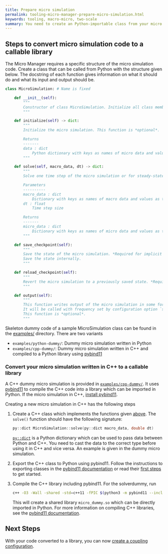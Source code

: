 ```yaml
---
title: Prepare micro simulation
permalink: tooling-micro-manager-prepare-micro-simulation.html
keywords: tooling, macro-micro, two-scale
summary: You need to create an Python-importable class from your micro simulation code.
---
```


## Steps to convert micro simulation code to a callable library

The Micro Manager requires a specific structure of the micro simulation code. Create a class that can be called from Python with the structure given below. The docstring of each function gives information on what it should do and what its input and output should be.

```python
class MicroSimulation: # Name is fixed

    def __init__(self):
        """
        Constructor of class MicroSimulation. Initialize all class member variables here.
        """

    def initialize(self) -> dict:
        """
        Initialize the micro simulation. This function is *optional*.

        Returns
        -------
        data : dict
            Python dictionary with keys as names of micro data and values as the data at the initial condition
        """

    def solve(self, macro_data, dt) -> dict:
        """
        Solve one time step of the micro simulation or for steady-state problems: solve until steady state is reached.

        Parameters
        ----------
        macro_data : dict
            Dictionary with keys as names of macro data and values as the data
        dt : float
            Time step size

        Returns
        -------
        micro_data : dict
            Dictionary with keys as names of micro data and values as the updated micro data
        """

    def save_checkpoint(self):
        """
        Save the state of the micro simulation. *Required for implicit coupling*.
        Save the state internally.
        """

    def reload_checkpoint(self):
        """
        Revert the micro simulation to a previously saved state. *Required for implicit coupling*.
        """

    def output(self):
        """
        This function writes output of the micro simulation in some form.
        It will be called with frequency set by configuration option `simulation_params: micro_output_n`
        This function is *optional*.
        """
```

Skeleton dummy code of a sample MicroSimulation class can be found in the [examples/](https://github.com/precice/micro-manager/tree/main/examples/) directory. There are two variants

* `examples/python-dummy/`: Dummy micro simulation written in Python
* `examples/cpp-dummy/`: Dummy micro simulation written in C++ and compiled to a Python library using [pybind11](https://pybind11.readthedocs.io/en/stable/)

### Convert your micro simulation written in C++ to a callable library

A C++ dummy micro simulation is provided in [`examples/cpp-dummy/`](github.com/precice/micro-manager/tree/main/examples/cpp-dummy).
It uses [pybind11](https://pybind11.readthedocs.io/en/stable/) to compile the C++ code into a library which can be imported in Python. If the micro simulation in C++, [install pybind11](https://pybind11.readthedocs.io/en/stable/installing.html).

Creating a new micro simulation in C++ has the following steps

1. Create a C++ class which implements the functions given [above](#steps-to-convert-micro-simulation-code-to-a-callable-library).
The `solve()` function should have the following signature:

    ```cpp
    py::dict MicroSimulation::solve(py::dict macro_data, double dt)
    ```

    [`py::dict`](https://pybind11.readthedocs.io/en/stable/advanced/pycpp/object.html?#instantiating-compound-python-types-from-c) is a Python dictionary which can be used to pass data between Python and C++. You need to cast the data to the correct type before using it in C++ and vice versa. An example is given in the dummy micro simulation.

2. Export the C++ class to Python using pybind11. Follow the instructions to exporting classes in the [pybind11 documentation](https://pybind11.readthedocs.io/en/stable/classes.html) or read their [first steps](https://pybind11.readthedocs.io/en/stable/basics.html) to get started.

3. Compile the C++ library including pybind11. For the solverdummy, run

    ```bash
    c++ -O3 -Wall -shared -std=c++11 -fPIC $(python3 -m pybind11 --includes) micro_cpp_dummy.cpp -o micro_dummy$(python3-config --extension-suffix)
    ```

    This will create a shared library `micro_dummy.so` which can be directly imported in Python.
    For more information on compiling C++ libraries, see the [pybind11 documentation](https://pybind11.readthedocs.io/en/stable/compiling.html).

## Next Steps

With your code converted to a library, you can now [create a coupling configuration](tooling-micro-manager-usage-configuration.html).
